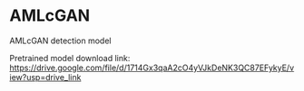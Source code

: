 # AMLcGAN
AMLcGAN detection model

Pretrained model download link: https://drive.google.com/file/d/1714Gx3qaA2cO4yVJkDeNK3QC87EFykyE/view?usp=drive_link
